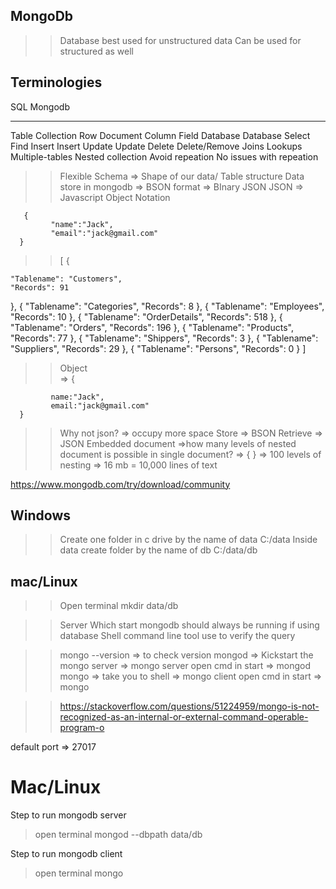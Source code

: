 ## MongoDb

> > Database best used for unstructured data
> > Can be used for structured as well

## Terminologies

SQL Mongodb

---

Table Collection
Row Document
Column Field
Database Database
Select Find
Insert Insert
Update Update
Delete Delete/Remove
Joins Lookups
Multiple-tables Nested collection
Avoid repeation No issues with repeation

> > Flexible Schema => Shape of our data/ Table structure
> > Data store in mongodb => BSON format => BInary JSON
> > JSON => Javascript Object Notation

       {
             "name":"Jack",
             "email":"jack@gmail.com"
      }

> > [
> > {

    "Tablename": "Customers",
    "Records": 91

},
{
"Tablename": "Categories",
"Records": 8
},
{
"Tablename": "Employees",
"Records": 10
},
{
"Tablename": "OrderDetails",
"Records": 518
},
{
"Tablename": "Orders",
"Records": 196
},
{
"Tablename": "Products",
"Records": 77
},
{
"Tablename": "Shippers",
"Records": 3
},
{
"Tablename": "Suppliers",
"Records": 29
},
{
"Tablename": "Persons",
"Records": 0
}
]

> > Object  
> >  => {

             name:"Jack",
             email:"jack@gmail.com"
      }

> > Why not json? => occupy more space
> > Store => BSON
> > Retrieve => JSON
> > Embedded document =>how many levels of nested document is possible in single document? => { } => 100 levels of nesting => 16 mb = 10,000 lines of text

https://www.mongodb.com/try/download/community

## Windows

> > Create one folder in c drive by the name of data
> > C:/data
> > Inside data create folder by the name of db
> > C:/data/db

## mac/Linux

> > Open terminal
> > mkdir data/db

> > Server
> > Which start mongodb
> > should always be running if using database
> > Shell
> > command line tool
> > use to verify the query

> > mongo --version => to check version
> > mongod => Kickstart the mongo server => mongo server
> > open cmd in start => mongod
> > mongo => take you to shell => mongo client
> > open cmd in start => mongo

> > https://stackoverflow.com/questions/51224959/mongo-is-not-recognized-as-an-internal-or-external-command-operable-program-o

default port => 27017

# Mac/Linux

Step to run mongodb server

> open terminal
> mongod --dbpath data/db

Step to run mongodb client

> open terminal
> mongo
